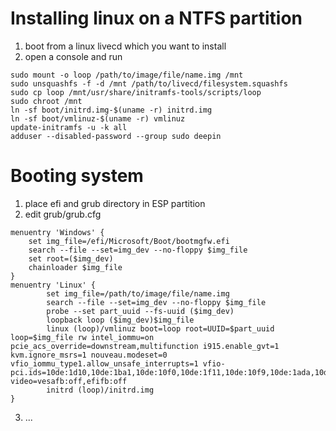 # Installing linux on a NTFS partition
1) boot from a linux livecd which you want to install
2) open a console and run
```
sudo mount -o loop /path/to/image/file/name.img /mnt
sudo unsquashfs -f -d /mnt /path/to/livecd/filesystem.squashfs
sudo cp loop /mnt/usr/share/initramfs-tools/scripts/loop
sudo chroot /mnt
ln -sf boot/initrd.img-$(uname -r) initrd.img
ln -sf boot/vmlinuz-$(uname -r) vmlinuz
update-initramfs -u -k all
adduser --disabled-password --group sudo deepin
```

# Booting system
1) place efi and grub directory in ESP partition
2) edit grub/grub.cfg
```
menuentry 'Windows' {
	set img_file=/efi/Microsoft/Boot/bootmgfw.efi
	search --file --set=img_dev --no-floppy $img_file
	set root=($img_dev)
	chainloader $img_file
}
menuentry 'Linux' {
        set img_file=/path/to/image/file/name.img
        search --file --set=img_dev --no-floppy $img_file
        probe --set part_uuid --fs-uuid ($img_dev)
        loopback loop ($img_dev)$img_file
        linux (loop)/vmlinuz boot=loop root=UUID=$part_uuid loop=$img_file rw intel_iommu=on pcie_acs_override=downstream,multifunction i915.enable_gvt=1 kvm.ignore_msrs=1 nouveau.modeset=0 vfio_iommu_type1.allow_unsafe_interrupts=1 vfio-pci.ids=10de:1d10,10de:1ba1,10de:10f0,10de:1f11,10de:10f9,10de:1ada,10de:1adb video=vesafb:off,efifb:off
        initrd (loop)/initrd.img
}
```
3) ...
